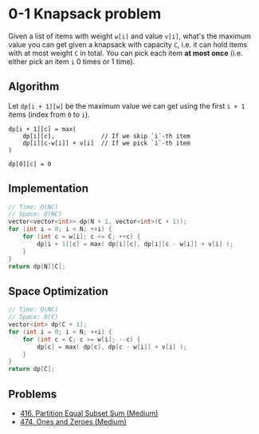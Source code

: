 # 0-1 Knapsack problem

Given a list of items with weight `w[i]` and value `v[i]`, what's the maximum value you can get given a knapsack with capacity `C`, i.e. it can hold items with at most weight `C` in total. You can pick each item **at most once** (i.e. either pick an item `i` 0 times or 1 time).

## Algorithm

Let `dp[i + 1][w]` be the maximum value we can get using the first `i + 1` items (index from `0` to `i`).

```
dp[i + 1][c] = max(
    dp[i][c],             // If we skip `i`-th item
    dp[i][c-w[i]] + v[i]  // If we pick `i`-th item
)

dp[0][c] = 0
```

## Implementation
```cpp
// Time: O(NC)
// Space: O(NC)
vector<vector<int>> dp(N + 1, vector<int>(C + 1));
for (int i = 0; i < N; ++i) {
    for (int c = w[i]; c <= C; ++c) {
        dp[i + 1][c] = max( dp[i][c], dp[i][c - w[i]] + v[i] );
    }
}
return dp[N][C];
```

## Space Optimization

```cpp
// Time: O(NC)
// Space: O(C)
vector<int> dp(C + 1);
for (int i = 0; i < N; ++i) {
    for (int c = C; c >= w[i]; --c) {
        dp[c] = max( dp[c], dp[c - w[i]] + v[i] );
    }
}
return dp[C];
```

## Problems

* [416. Partition Equal Subset Sum (Medium)](https://leetcode.com/problems/partition-equal-subset-sum/)
* [474. Ones and Zeroes (Medium)](https://leetcode.com/problems/ones-and-zeroes/)